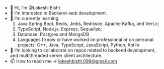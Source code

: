 - 👋 Hi, I’m @Lokesh-Bisht
- 👀 I’m interested in Backend-web development.
- 🌱 I’m currently learning 
    1. Java Spring Boot, Redis, Jedis, Redisson, Apache Kafka, and Vert.x;
    2. TypeScript, Node.js, Express, Sequelize;
    4. Database: Postgres and MongoDB
    5. Languages I know or have worked on professional or on personal projects: C++, Java, TypeScript, JavaScript, Python, Kotlin
- 💞️ I’m looking to collaborate on repos related to backend development, and multithreaded server client architecture.
- 📫 How to reach me -> lokeshbisht.096@gmail.com

<!---
Lokesh-Bisht/Lokesh-Bisht is a ✨ special ✨ repository because its `README.md` (this file) appears on your GitHub profile.
You can click the Preview link to take a look at your changes.
--->
